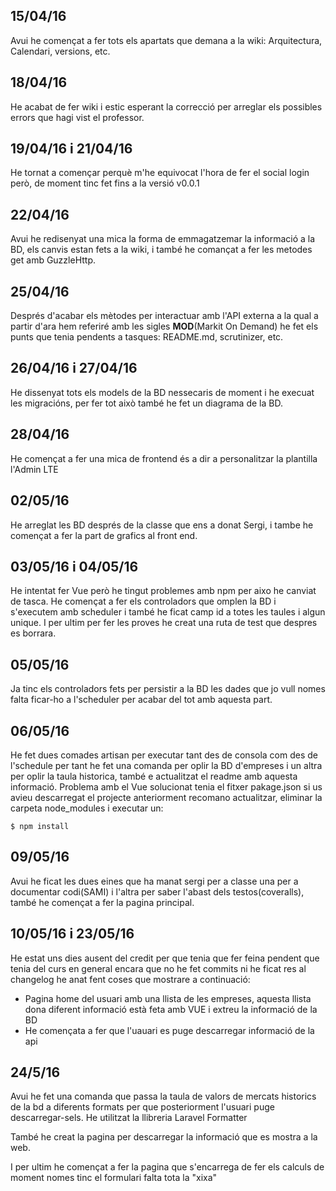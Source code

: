 ## 15/04/16
Avui he començat a fer tots els apartats que demana a la wiki: Arquitectura, Calendari, versions, etc.
## 18/04/16
He acabat de fer wiki i estic esperant la correcció per arreglar els possibles errors que hagi vist el professor.
## 19/04/16 i 21/04/16 
He tornat a començar perquè m'he equivocat l'hora de fer el social login però, de moment tinc fet fins a la versió v0.0.1
## 22/04/16
Avui he redisenyat una mica la forma de emmagatzemar la informació a la BD, els canvis estan fets a la wiki, i també he comançat a fer les metodes get amb GuzzleHttp.
## 25/04/16
Després d'acabar els mètodes per interactuar amb l'API externa a la qual a partir d'ara hem referiré amb les sigles **MOD**(Markit On Demand) he fet els punts que tenia pendents a tasques: README.md, scrutinizer, etc.
## 26/04/16 i 27/04/16
He dissenyat tots els models de la BD nessecaris de moment i he execuat les migracións, per fer tot això també he fet un diagrama de la BD.
## 28/04/16
He començat a fer una mica de frontend és a dir a personalitzar la plantilla l'Admin LTE
## 02/05/16
He arreglat les BD després de la classe que ens a donat Sergi, i tambe he començat a fer la part de grafics al front end.
## 03/05/16 i 04/05/16
He intentat fer Vue però he tingut problemes amb npm per aixo he canviat de tasca. He començat a fer els controladors que omplen la BD i s'executem amb scheduler i també he ficat camp id a totes les taules i algun unique. I per ultim per fer les proves he creat una ruta de test que despres es borrara.
## 05/05/16
Ja tinc els controladors fets per persistir a la BD les dades que jo vull nomes falta ficar-ho a l'scheduler per acabar del tot amb aquesta part.
## 06/05/16
He fet dues comades artisan per executar tant des de consola com des de l'schedule per tant he fet una comanda per oplir la BD d'empreses i un altra per oplir la taula historica, també e actualitzat el readme amb aquesta informació.
Problema amb el Vue solucionat tenia el fitxer pakage.json si us avieu descarregat el projecte anteriorment recomano actualitzar, eliminar la carpeta node_modules i executar un:

`$ npm install`
## 09/05/16
Avui he ficat les dues eines que ha manat sergi per a classe una per a documentar codi(SAMI) i l'altra per saber l'abast dels testos(coveralls), també he començat a fer la pagina principal.
## 10/05/16 i 23/05/16
He estat uns dies ausent del credit per que tenia que fer feina pendent que tenia del curs en general encara que no he fet commits ni he ficat res al changelog he anat fent coses que mostrare a continuació:
* Pagina home del usuari amb una llista de les empreses, aquesta llista dona diferent informació està feta amb VUE i extreu la informació de la BD
* He començata a fer que l'uauari es puge descarregar informació de la api
## 24/5/16
Avui he fet una comanda que passa la taula de valors de mercats historics de la bd a diferents formats per que posteriorment l'usuari puge descarregar-sels. He utilitzat la llibreria Laravel Formatter

També he creat la pagina per descarregar la informació que es mostra a la web.

I per ultim he començat a fer la pagina que s'encarrega de fer els calculs de moment nomes tinc el formulari falta tota la "xixa"

